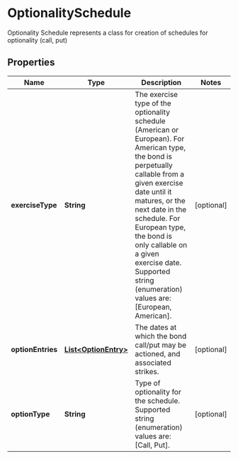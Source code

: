 

# OptionalitySchedule

Optionality Schedule represents a class for creation of schedules for optionality (call, put)

## Properties

Name | Type | Description | Notes
------------ | ------------- | ------------- | -------------
**exerciseType** | **String** | The exercise type of the optionality schedule (American or European).  For American type, the bond is perpetually callable from a given exercise date until it matures, or the next date in the schedule.  For European type, the bond is only callable on a given exercise date.    Supported string (enumeration) values are: [European, American]. |  [optional]
**optionEntries** | [**List&lt;OptionEntry&gt;**](OptionEntry.md) | The dates at which the bond call/put may be actioned, and associated strikes. |  [optional]
**optionType** | **String** | Type of optionality for the schedule.    Supported string (enumeration) values are: [Call, Put]. |  [optional]




